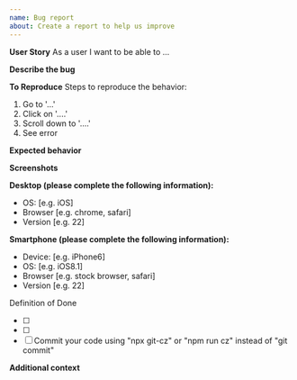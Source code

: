 ```yaml
---
name: Bug report
about: Create a report to help us improve
---
```


**User Story**
As a user I want to be able to ...

**Describe the bug**

<!-- A clear and concise description of what the bug is. -->

**To Reproduce**
Steps to reproduce the behavior:

1. Go to '...'
2. Click on '....'
3. Scroll down to '....'
4. See error

**Expected behavior**

<!-- A clear and concise description of what you expected to happen. -->

**Screenshots**

<!-- If applicable, add screenshots to help explain your problem. -->

**Desktop (please complete the following information):**

- OS: [e.g. iOS]
- Browser [e.g. chrome, safari]
- Version [e.g. 22]

**Smartphone (please complete the following information):**

- Device: [e.g. iPhone6]
- OS: [e.g. iOS8.1]
- Browser [e.g. stock browser, safari]
- Version [e.g. 22]

Definition of Done

- [ ]
- [ ]
- [ ] Commit your code using "npx git-cz" or "npm run cz" instead of "git commit"

**Additional context**

<!-- Optional: add any other context about the problem here. -->
